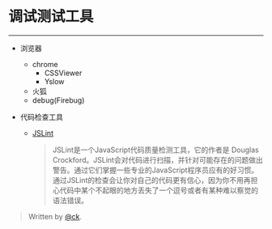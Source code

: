 
# 调试测试工具
------------------

 - 浏览器
	- chrome
		- CSSViewer
		- Yslow
	- 火狐
	- debug(Firebug)

 - 代码检查工具
	- [JSLint](http://jslint.com "JSLint")
	   >JSLint是一个JavaScript代码质量检测工具，它的作者是 Douglas Crockford。JSLint会对代码进行扫描，并针对可能存在的问题做出警告。通过它们掌握一些专业的JavaScript程序员应有的好习惯。通过JSLint的检查会让你对自己的代码更有信心，因为你不用再担心代码中某个不起眼的地方丢失了一个逗号或者有某种难以察觉的语法错误。



>Written by [@ck](www.uitavern.com).